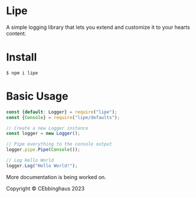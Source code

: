 # Lipe

A simple logging library that lets you extend and customize it to your hearts content.

# Install

```
$ npm i lipe
```

# Basic Usage

```js
const {default: Logger} = require("lipe");
const {Console} = require("lipe/defaults");

// Create a new Logger instance
const logger = new Logger();

// Pipe everything to the console output
logger.pipe.Pipe(Console());

// Log Hello World
logger.Log("Hello World!");
```

More documentation is being worked on.

Copyright ©️ CEbbinghaus 2023
